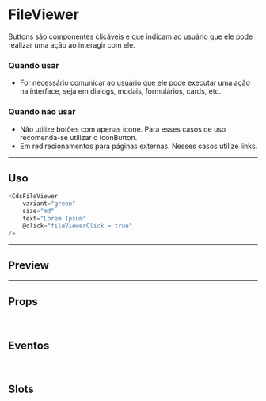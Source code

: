 # FileViewer

Buttons são componentes clicáveis e que indicam ao usuário que ele pode realizar uma ação ao interagir com ele.

### Quando usar

- For necessário comunicar ao usuário que ele pode executar uma ação na interface,
  seja em dialogs, modais, formulários, cards, etc.

### Quando não usar

- Não utilize botões com apenas ícone. Para esses casos de uso recomenda-se utilizar o IconButton.
- Em redirecionamentos para páginas externas. Nesses casos utilize links.

---

## Uso

```js
<CdsFileViewer
	variant="green"
	size="md"
	text="Lorem Ipsum"
	@click="fileViewerClick = true"
/>
```

---

## Preview

<PreviewContainer
	:component="CdsFileViewer"
	:events="cdsFileViewerEvents"
/>

---

## Props

<APITable
	name="FileViewer"
	section="props"
/>
<br />

## Eventos

<APITable
	name="FileViewer"
	section="events"
/>
<br />

## Slots

<APITable
	name="FileViewer"
	section="slots"
/>

<script setup>
import CdsFileViewer from '@/components/FileViewer.vue';

const cdsFileViewerEvents = [
	'fileViewer-click'
];
</script>
